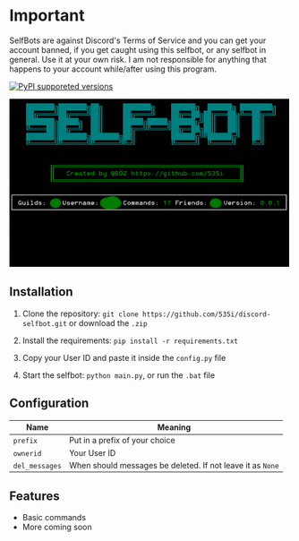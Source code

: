 # Important
SelfBots are against Discord's Terms of Service and you can get your account banned, if you get caught using this selfbot, or any selfbot in general.
Use it at your own risk. I am not responsible for anything that happens to your account while/after using this program.


[![PyPI supporeted versions](https://img.shields.io/pypi/pyversions/discord.py.svg)](https://pypi.python.org/pypi/discord.py-self)

<p align="left">
  <img width="500" height="300" src="images/image.png">
</p>

## Installation
1. Clone the repository: `git clone https://github.com/535i/discord-selfbot.git` or download the `.zip`

2. Install the requirements: `pip install -r requirements.txt`

3. Copy your User ID and paste it inside the `config.py` file
  
4. Start the selfbot: `python main.py`, or run the `.bat` file

## Configuration
  
Name | Meaning
--- | ---
`prefix` | Put in a prefix of your choice
`ownerid` | Your User ID
`del_messages` | When should messages be deleted. If not leave it as `None`

## Features
* Basic commands
* More coming soon 
